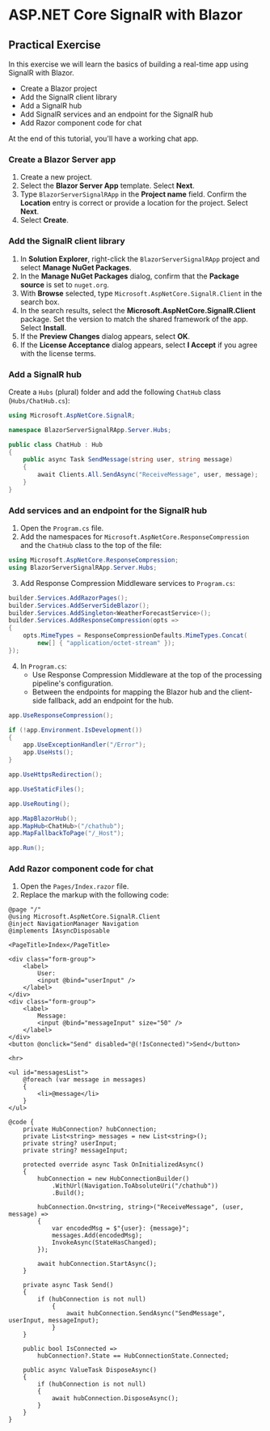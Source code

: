 # ASP.NET Core SignalR with Blazor

## Practical Exercise

In this exercise we will learn the basics of building a real-time app using SignalR with Blazor.

* Create a Blazor project
* Add the SignalR client library
* Add a SignalR hub
* Add SignalR services and an endpoint for the SignalR hub
* Add Razor component code for chat

At the end of this tutorial, you'll have a working chat app.

### Create a Blazor Server app

1. Create a new project.
1. Select the **Blazor Server App** template. Select **Next**.
2. Type `BlazorServerSignalRApp` in the **Project name** field. Confirm the **Location** entry is correct or provide a location for the project. Select **Next**.
3. Select **Create**.

### Add the SignalR client library

1. In **Solution Explorer**, right-click the `BlazorServerSignalRApp` project and select **Manage NuGet Packages**.
2. In the **Manage NuGet Packages** dialog, confirm that the **Package source** is set to `nuget.org`.
3. With **Browse** selected, type `Microsoft.AspNetCore.SignalR.Client` in the search box.
4. In the search results, select the **Microsoft.AspNetCore.SignalR.Client** package. Set the version to match the shared framework of the app. Select **Install**.
5. If the **Preview Changes** dialog appears, select **OK**.
6. If the **License Acceptance** dialog appears, select **I Accept** if you agree with the license terms.

### Add a SignalR hub

Create a `Hubs` (plural) folder and add the following `ChatHub` class (`Hubs/ChatHub.cs`):

```cs
using Microsoft.AspNetCore.SignalR;

namespace BlazorServerSignalRApp.Server.Hubs;

public class ChatHub : Hub
{
    public async Task SendMessage(string user, string message)
    {
        await Clients.All.SendAsync("ReceiveMessage", user, message);
    }
}
```
### Add services and an endpoint for the SignalR hub

1. Open the `Program.cs` file.
2. Add the namespaces for `Microsoft.AspNetCore.ResponseCompression` and the `ChatHub` class to the top of the file:

```cs
using Microsoft.AspNetCore.ResponseCompression;
using BlazorServerSignalRApp.Server.Hubs;
```
3. Add Response Compression Middleware services to `Program.cs`:

```cs
builder.Services.AddRazorPages();
builder.Services.AddServerSideBlazor();
builder.Services.AddSingleton<WeatherForecastService>();
builder.Services.AddResponseCompression(opts =>
{
    opts.MimeTypes = ResponseCompressionDefaults.MimeTypes.Concat(
        new[] { "application/octet-stream" });
});
```

4. In `Program.cs`:
   * Use Response Compression Middleware at the top of the processing pipeline's configuration.
   * Between the endpoints for mapping the Blazor hub and the client-side fallback, add an endpoint for the hub.

```cs
app.UseResponseCompression();

if (!app.Environment.IsDevelopment())
{
    app.UseExceptionHandler("/Error");
    app.UseHsts();
}

app.UseHttpsRedirection();

app.UseStaticFiles();

app.UseRouting();

app.MapBlazorHub();
app.MapHub<ChatHub>("/chathub");
app.MapFallbackToPage("/_Host");

app.Run();
```

### Add Razor component code for chat

1. Open the `Pages/Index.razor` file.
2. Replace the markup with the following code:

```HTML+RAZOR
@page "/"
@using Microsoft.AspNetCore.SignalR.Client
@inject NavigationManager Navigation
@implements IAsyncDisposable

<PageTitle>Index</PageTitle>

<div class="form-group">
    <label>
        User:
        <input @bind="userInput" />
    </label>
</div>
<div class="form-group">
    <label>
        Message:
        <input @bind="messageInput" size="50" />
    </label>
</div>
<button @onclick="Send" disabled="@(!IsConnected)">Send</button>

<hr>

<ul id="messagesList">
    @foreach (var message in messages)
    {
        <li>@message</li>
    }
</ul>

@code {
    private HubConnection? hubConnection;
    private List<string> messages = new List<string>();
    private string? userInput;
    private string? messageInput;

    protected override async Task OnInitializedAsync()
    {
        hubConnection = new HubConnectionBuilder()
            .WithUrl(Navigation.ToAbsoluteUri("/chathub"))
            .Build();

        hubConnection.On<string, string>("ReceiveMessage", (user, message) =>
        {
            var encodedMsg = $"{user}: {message}";
            messages.Add(encodedMsg);
            InvokeAsync(StateHasChanged);
        });

        await hubConnection.StartAsync();
    }

    private async Task Send()
    {
        if (hubConnection is not null)
            {
                await hubConnection.SendAsync("SendMessage", userInput, messageInput);
            }
    }

    public bool IsConnected =>
        hubConnection?.State == HubConnectionState.Connected;

    public async ValueTask DisposeAsync()
    {
        if (hubConnection is not null)
        {
            await hubConnection.DisposeAsync();
        }
    }
}
```